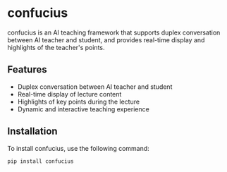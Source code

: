 # confucius

confucius is an AI teaching framework that supports duplex conversation between AI teacher and student, and provides real-time display and highlights of the teacher's points.

## Features

- Duplex conversation between AI teacher and student
- Real-time display of lecture content
- Highlights of key points during the lecture
- Dynamic and interactive teaching experience

## Installation

To install confucius, use the following command:

```bash
pip install confucius